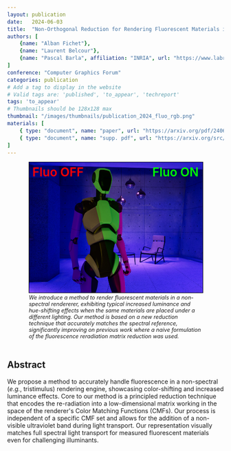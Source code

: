 ```yaml
---
layout: publication
date:   2024-06-03
title:  "Non-Orthogonal Reduction for Rendering Fluorescent Materials in Non-Spectral Engines"
authors: [
    {name: "Alban Fichet"},
    {name: "Laurent Belcour"},
    {name: "Pascal Barla", affiliation: "INRIA", url: "https://www.labri.fr/perso/barla"},
]
conference: "Computer Graphics Forum"
categories: publication
# Add a tag to display in the website
# Valid tags are: 'published', 'to_appear', 'techreport'
tags: 'to_appear'
# Thumbnails should be 128x128 max
thumbnail: "/images/thumbnails/publication_2024_fluo_rgb.png"
materials: [
    { type: "document", name: "paper", url: "https://arxiv.org/pdf/2406.17360" },
    { type: "document", name: "supp. pdf", url: "https://arxiv.org/src/2406.17360v2/anc/supplemental.pdf" }
]
---
```


<div style="display:flex; justify-content: space-evenly;">
    <div style="position:relative; width:80%;">
        <img style="width:100%; border:solid 1px black;" src="/images/posts/2024-publication-fluo-rgb/unity-blue.jpg">
        <span style="width:50%; text-align:left;  font-weight:600; font-size:2em; position:absolute; top:2%; left:2%; color:#FF0000;">Fluo OFF</span>
        <span style="width:50%; text-align:right; font-weight:600; font-size:2em; position:absolute; top:2%; right:2%; color:#00FF00;">Fluo ON</span>
    </div>
</div>
<div style="width:80%; padding-left:10%; padding-right:10%; font-style:italic; font-size:0.9em;">
We introduce a method to render fluorescent materials in a non-spectral rendererer, exhibiting typical increased luminance and hue-shifting effects when the same materials are placed under a different lighting. Our method is based on a new reduction technique that accurately matches the spectral reference, significantly improving on previous work where a naive formulation of the fluorescence reradiation matrix reduction was used.</div>
<br />

## Abstract

We propose a method to accurately handle fluorescence in a non-spectral (*e.g.*, tristimulus) rendering engine, showcasing color-shifting and increased luminance effects. Core to our method is a principled reduction technique that encodes the re-radiation into a low-dimensional matrix working in the space of the renderer's Color Matching Functions (CMFs). Our process is independent of a specific CMF set and allows for the addition of a non-visible ultraviolet band during light transport. Our representation visually matches full spectral light transport for measured fluorescent materials even for challenging illuminants.
